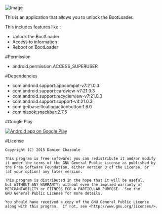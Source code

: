 ![Image](https://raw.githubusercontent.com/MrDoomy/PadLock/master/dev/images/padlock.png)

This is an application that allows you to unlock the BootLoader.

This includes features like :
- Unlock the BootLoader
- Access to information
- Reboot on BootLoader

#Permission

- android.permission.ACCESS_SUPERUSER

#Dependencies

- com.android.support:appcompat-v7:21.0.3
- com.android.support:cardview-v7:21.0.3
- com.android.support:recyclerview-v7:21.0.3
- com.android.support:support-v4:21.0.3
- com.getbase:floatingactionbutton:1.6.0
- com.nispok:snackbar:2.7.5

#Google Play

<a href="https://play.google.com/store/apps/details?id=com.doomy.padlock">
  <img alt="Android app on Google Play"
       src="https://developer.android.com/images/brand/en_app_rgb_wo_60.png" />
</a>

#License

    Copyright (C) 2015 Damien Chazoule

    This program is free software: you can redistribute it and/or modify
    it under the terms of the GNU General Public License as published by
    the Free Software Foundation, either version 3 of the License, or
    (at your option) any later version.

    This program is distributed in the hope that it will be useful,
    but WITHOUT ANY WARRANTY; without even the implied warranty of
    MERCHANTABILITY or FITNESS FOR A PARTICULAR PURPOSE.  See the
    GNU General Public License for more details.

    You should have received a copy of the GNU General Public License
    along with this program.  If not, see <http://www.gnu.org/licenses/>.
